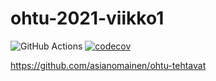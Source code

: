 # ohtu-2021-viikko1

![GitHub Actions](https://github.com/asianomainen/ohtu-2021-viikko1/actions/workflows/java-ci-with-gradle.yml/badge.svg)
[![codecov](https://codecov.io/gh/asianomainen/ohtu-2021-viikko1/branch/main/graph/badge.svg?token=B3UXOX07YJ)](https://codecov.io/gh/asianomainen/ohtu-2021-viikko1)

https://github.com/asianomainen/ohtu-tehtavat 
